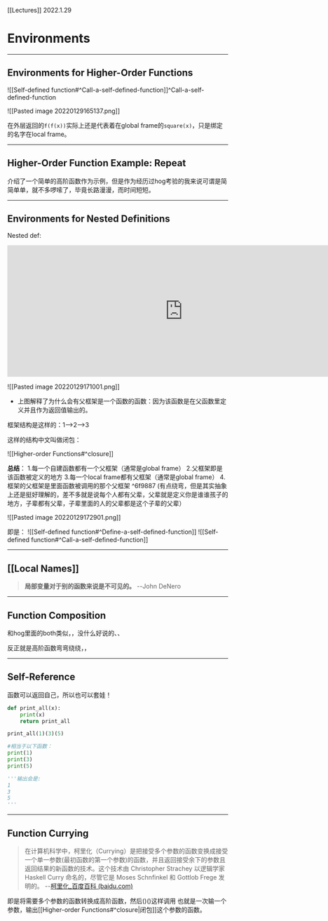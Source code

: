 [[Lectures]]
2022.1.29

# Environments
---

## Environments for Higher-Order Functions

![[Self-defined function#^Call-a-self-defined-function]]^Call-a-self-defined-function

![[Pasted image 20220129165137.png]]

在外层返回的`f(f(x))`实际上还是代表着在global frame的`square(x)`，只是绑定的名字在local frame。

---

## Higher-Order Function Example: Repeat

介绍了一个简单的高阶函数作为示例，但是作为经历过hog考验的我来说可谓是简简单单，就不多啰嗦了，毕竟长路漫漫，而时间短短。

---

## Environments for Nested Definitions

Nested def:
<iframe width="800" height="300" frameborder="0" src="https://pythontutor.com/iframe-embed.html#code=def%20make_adder%28n%29%3A%0A%20%20%20%20def%20adder%28k%29%3A%0A%20%20%20%20%20%20%20%20return%20k%20%2B%20n%0A%20%20%20%20return%20adder%0A%20%20%20%20%0Aadd_three%20%3D%20make_adder%283%29%0Aadd_three%284%29&codeDivHeight=400&codeDivWidth=350&cumulative=true&curInstr=0&origin=composingprograms.js&py=3&rawInputLstJSON=%5B%5D"> </iframe>


![[Pasted image 20220129171001.png]]

- 上图解释了为什么会有父框架是一个函数的函数：因为该函数是在父函数里定义并且作为返回值输出的。

框架结构是这样的：1-->2-->3

这样的结构中文叫做闭包：

![[Higher-order Functions#^closure]]

**总结**：
1.每一个自建函数都有一个父框架（通常是global frame） 
2.父框架即是该函数被定义的地方
3.每一个local frame都有父框架（通常是global frame）
4.框架的父框架是里面函数被调用的那个父框架
^6f9887
(有点绕弯，但是其实抽象上还是挺好理解的，差不多就是说每个人都有父辈，父辈就是定义你是谁谁孩子的地方，子辈都有父辈，子辈里面的人的父辈都是这个子辈的父辈）

 ![[Pasted image 20220129172901.png]]

 即是：
 ![[Self-defined function#^Define-a-self-defined-function]]
  ![[Self-defined function#^Call-a-self-defined-function]]

  ---

  ## [[Local Names]]

>  **局部变量对于别的函数来说是不可见的。** --John DeNero


---

## Function Composition

和hog里面的both类似，，没什么好说的、、

反正就是高阶函数弯弯绕绕，，

---

## Self-Reference
函数可以返回自己，所以也可以套娃！

```python
def print_all(x):
	print(x)
	return print_all

print_all(1)(3)(5)

#相当于以下函数：
print(1)
print(3)
print(5)

'''输出会是:
1
3
5
'''
```

---

## Function Currying

>在计算机科学中，柯里化（Currying）是把接受多个参数的函数变换成接受一个单一参数(最初函数的第一个参数)的函数，并且返回接受余下的参数且返回结果的新函数的技术。这个技术由 Christopher Strachey 以逻辑学家 Haskell Curry 命名的，尽管它是 Moses Schnfinkel 和 Gottlob Frege 发明的。
>--[柯里化_百度百科 (baidu.com)](https://baike.baidu.com/item/%E6%9F%AF%E9%87%8C%E5%8C%96/10350525)

即是将需要多个参数的函数转换成高阶函数，然后()()这样调用
也就是一次输一个参数，输出[[Higher-order Functions#^closure|闭包]]这个参数的函数。